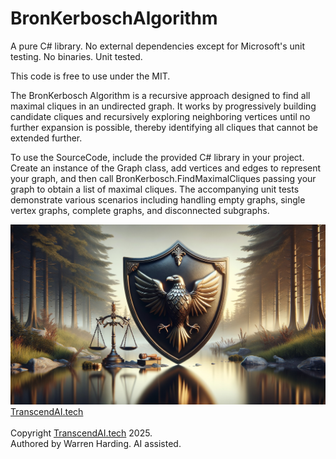 # BronKerboschAlgorithm

A pure C# library. No external dependencies except for Microsoft's unit testing. No binaries. Unit tested.

This code is free to use under the MIT.

The BronKerbosch Algorithm is a recursive approach designed to find all maximal cliques in an undirected graph. It works by progressively building candidate cliques and recursively exploring neighboring vertices until no further expansion is possible, thereby identifying all cliques that cannot be extended further.

To use the SourceCode, include the provided C# library in your project. Create an instance of the Graph class, add vertices and edges to represent your graph, and then call BronKerbosch.FindMaximalCliques passing your graph to obtain a list of maximal cliques. The accompanying unit tests demonstrate various scenarios including handling empty graphs, single vertex graphs, complete graphs, and disconnected subgraphs.

![AI Image](aiimage.jpg)
[TranscendAI.tech](https://TranscendAI.tech)<br>
<br>
Copyright [TranscendAI.tech](https://TranscendAI.tech) 2025.</br>
Authored by Warren Harding. AI assisted.